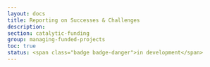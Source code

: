```yaml
---
layout: docs
title: Reporting on Successes & Challenges
description:
section: catalytic-funding
group: managing-funded-projects
toc: true
status: <span class="badge badge-danger">in development</span>
---
```


<!--
## Overview

asdf

{% capture thinking-questions %}
### Thinking Questions

* asdf
{% endcapture %}
{% include docs/thinking-questions.html content=thinking-questions %}

### Getting Started

* asdf

## Step-by-Step Process

## Recommendations

### Methods We Love

:heart: **asdf.** asdf

:heart: **asdf.** asdf

### Alternative Approaches

:bulb: **asdf.** asdf

:bulb: **asdf.** asdf

### Cautionary Tales

:warning: **asdf.** asdf

:warning: **asdf.** asdf

-->
